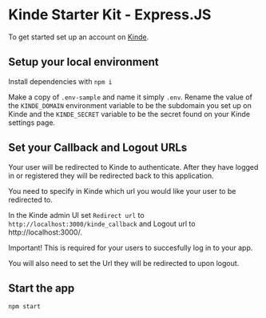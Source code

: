 # Kinde Starter Kit - Express.JS

To get started set up an account on [Kinde](https://app.kinde.com/register).

## Setup your local environment

Install dependencies with `npm i`

Make a copy of `.env-sample` and name it simply `.env`. Rename the value of the `KINDE_DOMAIN` environment variable to be the subdomain you set up on Kinde and the `KINDE_SECRET` variable to be the secret found on your Kinde settings page.

## Set your Callback and Logout URLs

Your user will be redirected to Kinde to authenticate. After they have logged in or registered they will be redirected back to this application.

You need to specify in Kinde which url you would like your user to be redirected to.

In the Kinde admin UI set `Redirect url` to `http://localhost:3000/kinde_callback` and Logout url to http://localhost:3000/.

Important! This is required for your users to succesfully log in to your app.

You will also need to set the Url they will be redirected to upon logout.

## Start the app

`npm start`

